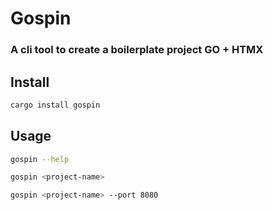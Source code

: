 # Gospin

### A cli tool to create a boilerplate project GO + HTMX

## Install

```bash
cargo install gospin
```

## **Usage**

```bash
gospin --help
```

```bash
gospin <project-name>
```

```bash
gospin <project-name> --port 8080
```
